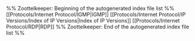 %% Zoottelkeeper: Beginning of the autogenerated index file list  %%
 [[Protocols/Internet Protocol/IGMP|IGMP]]
 [[Protocols/Internet Protocol/IP Versions/Index of IP Versions|Index of IP Versions]]
 [[Protocols/Internet Protocol/RDP|RDP]]
%% Zoottelkeeper: End of the autogenerated index file list  %%
